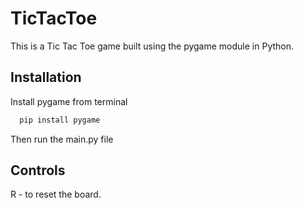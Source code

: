
# TicTacToe
This is a Tic Tac Toe game built using the pygame module in Python.



## Installation

Install pygame from terminal

```bash
  pip install pygame
```
Then run the main.py file
## Controls

R - to reset the board.

